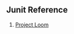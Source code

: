 ## Junit Reference
1. [Project Loom](https://blog.rockthejvm.com/ultimate-guide-to-java-virtual-threads/)